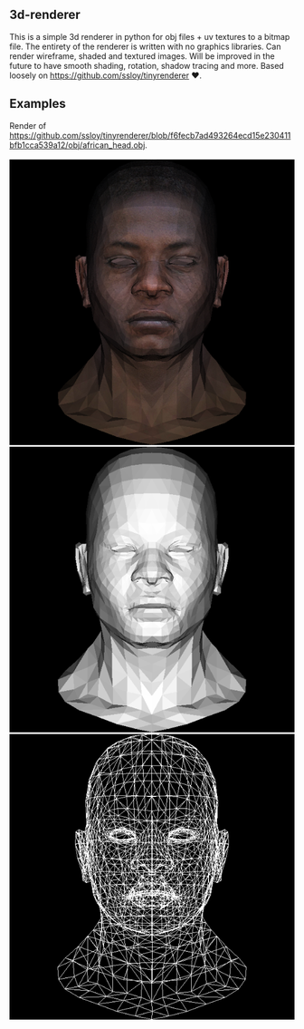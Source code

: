 ## 3d-renderer
This is a simple 3d renderer in python for obj files + uv textures to a bitmap file. The entirety of the renderer is written with no graphics libraries. Can render wireframe, shaded and textured images. Will be improved in the future to have smooth shading, rotation, shadow tracing and more. Based loosely on https://github.com/ssloy/tinyrenderer ❤️. 

## Examples
Render of https://github.com/ssloy/tinyrenderer/blob/f6fecb7ad493264ecd15e230411bfb1cca539a12/obj/african_head.obj. <br><br>
![](renders/shaded.bmp)
![](renders/out.bmp) 
![](renders/wire.bmp) 
 

